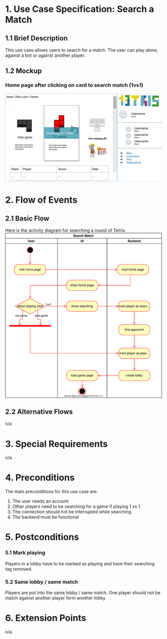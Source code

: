 # 1. Use Case Specification: Search a Match

## 1.1 Brief Description
This use case allows users to search for a match.
The user can play alone, against a bot or against another player.

## 1.2 Mockup
### Home page after clicking on card to search match (1vs1)
![Mockup searching](../design/searching.svg)

# 2. Flow of Events

## 2.1 Basic Flow
Here is the activity diagram for searching a round of Tetris.  
![Activity Diagram](./activity-diagrams/search-activity.svg)

## 2.2 Alternative Flows
n/a

# 3. Special Requirements
n/a

# 4. Preconditions
The main preconditions for this use case are:
1. The user needs an account
2. Other players need to be searching for a game if playing 1 vs 1
3. The connection should not be interrupted while searching
4. The backend must be functional

# 5. Postconditions

### 5.1 Mark playing
Players in a lobby have to be marked as playing and have their searching tag removed.

### 5.2 Same lobby / same match
Players are put into the same lobby / same match. One player should not be match against another player form another lobby.

# 6. Extension Points
n/a
